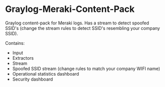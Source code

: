 # Graylog-Meraki-Content-Pack
Graylog content-pack for Meraki logs. Has a stream to detect spoofed SSID's (change the stream rules to detect SSID's resembling your company SSID).

Contains:
- Input
- Extractors
- Stream
- Spoofed SSID stream (change rules to match your company WIFI name)
- Operational statistics dashboard
- Security dashboard
